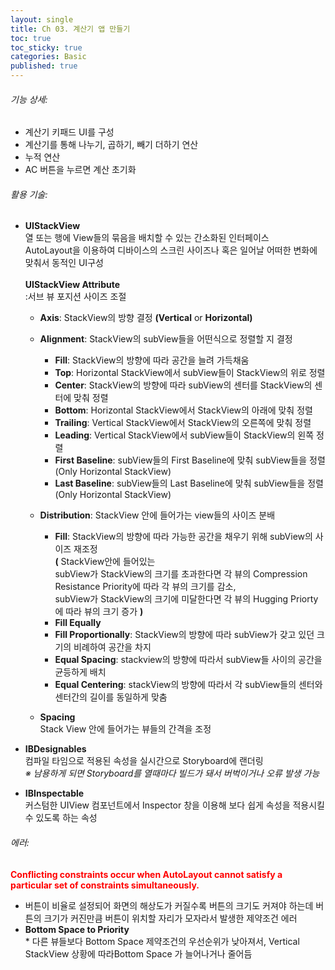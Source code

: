 ```yaml
---
layout: single
title: Ch 03. 계산기 앱 만들기
toc: true
toc_sticky: true
categories: Basic 
published: true
---
```



###### 기능 상세:
- 계산기 키패드 UI를 구성
- 계산기를 통해 나누기, 곱하기, 빼기 더하기 연산
- 누적 연산
- AC 버튼을 누르면 계산 초기화

###### 활용 기술:
- **UIStackView**<br/>
  열 또는 행에 View들의 묶음을 배치할 수 있는 간소화된 인터페이스<br/>
  AutoLayout을 이용하여 디바이스의 스크린 사이즈나 혹은 일어날 어떠한 변화에 맞춰서 동적인 UI구성<br/>  
  **UIStackView Attribute**<br/>
  :서브 뷰 포지션 사이즈 조절
     - **Axis**: StackView의 방향 결정 **(Vertical** or **Horizontal)**
     - **Alignment**: StackView의 subView들을 어떤식으로 정렬할 지 결정
		- **Fill**: StackView의 방향에 따라 공간을 늘려 가득채움
		- **Top**: Horizontal StackView에서 subView들이 StackView의 위로 정렬
		- **Center**: StackView의 방향에 따라 subView의 센터를 StackView의 센터에 맞춰 정렬
		- **Bottom**: Horizontal StackView에서 StackView의 아래에 맞춰 정렬
		- **Trailing**: Vertical StackView에서 StackView의 오른쪽에 맞춰 정렬
		- **Leading**: Vertical StackView에서 subView들이 StackView의 왼쪽 정렬
		- **First Baseline**: subView들의 First Baseline에 맞춰 subView들을 정렬(Only Horizontal StackView)
		- **Last Baseline**: subView들의 Last Baseline에 맞춰 subView들을 정렬(Only Horizontal StackView)
		 
     - **Distribution**: StackView 안에 들어가는 view들의 사이즈 분배
		- **Fill**: StackView의 방향에 따라 가능한 공간을 채우기 위해 subView의 사이즈 재조정<br/>
		 	**(** StackView안에 들어있는<br/>subView가 StackView의 크기를 초과한다면 각 뷰의 Compression Resistance Priority에 따라 각 뷰의 크기를 감소,<br/> subView가 StackView의 크기에 미달한다면 각 뷰의 Hugging Priorty에 따라 뷰의 크기 증가 **)**
		- **Fill Equally**
		- **Fill Proportionally**: StackView의 방향에 따라 subView가 갖고 있던 크기의 비례하여 공간을 차지
		- **Equal Spacing**: stackview의 방향에 따라서 subView들 사이의 공간을 균등하게 배치
		- **Equal Centering**: stackView의 방향에 따라서 각 subView들의 센터와 센터간의 길이를 동일하게 맞춤
     - **Spacing**<br/>
       Stack View 안에 들어가는 뷰들의 간격을 조정
- **IBDesignables**<br/>
  컴파일 타임으로 적용된 속성을 실시간으로 Storyboard에 랜더링<br/>
  *※ 남용하게 되면 Storyboard를 열때마다 빌드가 돼서 버벅이거나 오류 발생 가능*

- **IBInspectable**<br/>
  커스텀한 UIView 컴포넌트에서 Inspector 창을 이용해 보다 쉽게 속성을 적용시킬 수 있도록 하는 속성
  
###### 에러: 
<span style="color: red">**Conflicting constraints occur when AutoLayout cannot satisfy a particular set of constraints simultaneously.**</span><br/>
* 버튼이 비율로 설정되어 화면의 해상도가 커질수록 버튼의 크기도 커져야 하는데 버튼의 크기가 커진만큼 버튼이 위치할 자리가 모자라서 발생한 제약조건 에러 
* **Bottom Space to Priority**<br/>
      * 다른 뷰들보다 Bottom Space 제약조건의 우선순위가 낮아져서, Vertical StackView 상황에 따라Bottom Space 가 늘어나거나 줄어듬 

